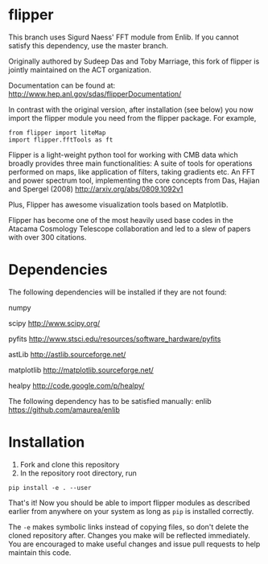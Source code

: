 flipper
=======

This branch uses Sigurd Naess' FFT module from Enlib. If you cannot satisfy this dependency, use the master branch.

Originally authored by Sudeep Das and Toby Marriage, this fork of flipper is jointly maintained on the ACT organization.

Documentation can be found at:
http://www.hep.anl.gov/sdas/flipperDocumentation/

In contrast with the original version, after installation (see below) you now import the flipper module you need from the flipper package. For example,

```
from flipper import liteMap
import flipper.fftTools as ft
```

Flipper is a light-weight python tool for working with CMB data which broadly provides three main functionalities:
A suite of tools for operations performed on maps, like application of filters, taking gradients etc.
An FFT and power spectrum tool, 
implementing the core concepts from Das, Hajian and Spergel (2008) http://arxiv.org/abs/0809.1092v1

Plus, Flipper has awesome visualization tools based on Matplotlib. 

Flipper has become one of the most heavily used base codes in the Atacama Cosmology Telescope collaboration 
and led to a slew of papers with over 300 citations. 


Dependencies
==============

The following dependencies will be installed if they are not found:

numpy 

scipy http://www.scipy.org/

pyfits http://www.stsci.edu/resources/software_hardware/pyfits

astLib http://astlib.sourceforge.net/

matplotlib http://matplotlib.sourceforge.net/

healpy http://code.google.com/p/healpy/

The following dependency has to be satisfied manually:
enlib https://github.com/amaurea/enlib


Installation
===============

1. Fork and clone this repository
2. In the repository root directory, run
```
pip install -e . --user
```

That's it! Now you should be able to import flipper modules as described earlier from anywhere on your system as long as `pip` is installed correctly.

The `-e` makes symbolic links instead of copying files, so don't delete the cloned repository after. Changes you make will be reflected immediately. You are encouraged to make useful changes and issue pull requests to help maintain this code.


